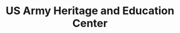---
layout: repo
title: "US Army Heritage and Education Center"
id: 13303
permalink: repos/13303/
---